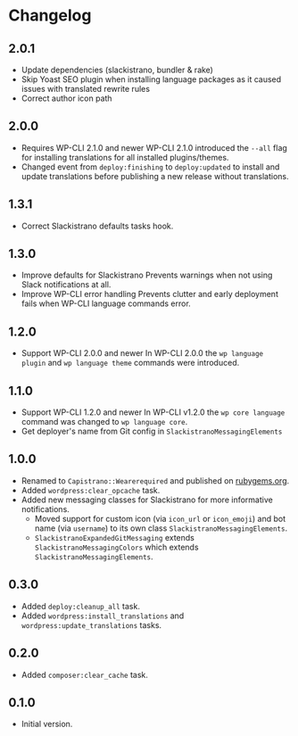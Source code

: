# Changelog

## 2.0.1
* Update dependencies (slackistrano, bundler & rake)
* Skip Yoast SEO plugin when installing language packages as it caused issues with translated rewrite rules
* Correct author icon path

## 2.0.0
* Requires WP-CLI 2.1.0 and newer
  WP-CLI 2.1.0 introduced the `--all` flag for installing translations for all installed plugins/themes.
* Changed event from `deploy:finishing` to `deploy:updated` to install and update translations before publishing a new release without translations.

## 1.3.1

* Correct Slackistrano defaults tasks hook.

## 1.3.0

* Improve defaults for Slackistrano
  Prevents warnings when not using Slack notifications at all.
* Improve WP-CLI error handling
  Prevents clutter and early deployment fails when WP-CLI language commands error.

## 1.2.0

* Support WP-CLI 2.0.0 and newer
  In WP-CLI 2.0.0 the `wp language plugin` and `wp language theme` commands were introduced.

## 1.1.0

* Support WP-CLI 1.2.0 and newer
  In WP-CLI v1.2.0 the  `wp core language` command was changed to `wp language core`.
* Get deployer's name from Git config in `SlackistranoMessagingElements`

## 1.0.0

* Renamed to `Capistrano::Wearerequired` and published on [rubygems.org](https://rubygems.org/gems/capistrano-wearerequired).
* Added `wordpress:clear_opcache` task.
* Added new messaging classes for Slackistrano for more informative notifications.
  * Moved support for custom icon (via `icon_url` or `icon_emoji`) and bot name (via `username`) to its own class `SlackistranoMessagingElements`.
  * `SlackistranoExpandedGitMessaging` extends `SlackistranoMessagingColors` which extends `SlackistranoMessagingElements`.

## 0.3.0

* Added `deploy:cleanup_all` task.
* Added `wordpress:install_translations` and `wordpress:update_translations` tasks.

## 0.2.0

* Added `composer:clear_cache` task.

## 0.1.0

* Initial version.
